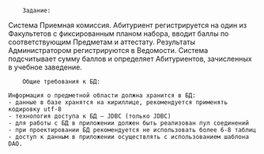 		Задание:

Система Приемная комиссия. Абитуриент регистрируется на один из Факультетов с фиксированным планом набора, вводит баллы по соответствующим Предметам и аттестату. Результаты Администратором регистрируются в Ведомости. Система подсчитывает сумму баллов и определяет Абитуриентов, зачисленных в учебное заведение.


		Общие требования к БД:

	Информация о предметной области должна хранится в БД:
	- данные в базе хранятся на кириллице, рекомендуется применять кодировку utf-8
	- технология доступа к БД – JDBC (только JDBC)
	- для работы с БД в приложении должен быть реализован пул соединений
	- при проектировании БД рекомендуется не использовать более 6-8 таблиц
	- доступ к данным в приложении осуществлять с использованием шаблона DAO.

